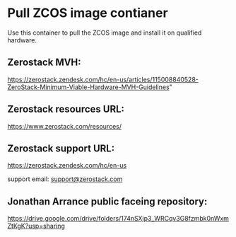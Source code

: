 # Pull ZCOS image contianer

Use this container to pull the ZCOS image and install it on qualified hardware.

## Zerostack MVH:
https://zerostack.zendesk.com/hc/en-us/articles/115008840528-ZeroStack-Minimum-Viable-Hardware-MVH-Guidelines"

## Zerostack resources URL:
https://www.zerostack.com/resources/

## Zerostack support URL:
https://zerostack.zendesk.com/hc/en-us

support email: support@zerostack.com

## Jonathan Arrance public faceing repository:
https://drive.google.com/drive/folders/174nSXjp3_WRCqv3G8fzmbk0nWxmZtKgK?usp=sharing